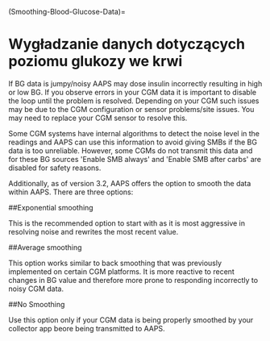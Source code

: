 (Smoothing-Blood-Glucose-Data)=

# Wygładzanie danych dotyczących poziomu glukozy we krwi

If BG data is jumpy/noisy AAPS may dose insulin incorrectly resulting in high or low BG. If you observe errors in your CGM data it is important to disable the loop until the problem is resolved. Depending on your CGM such issues may be due to the CGM configuration or sensor problems/site issues. You may need to replace your CGM sensor to resolve this.

Some CGM systems have internal algorithms to detect the noise level in the readings and AAPS can use this information to avoid giving SMBs if the BG data is too unreliable. However, some CGMs do not transmit this data and for these BG sources 'Enable SMB always' and 'Enable SMB after carbs' are disabled for safety reasons.

Additionally, as of version 3.2, AAPS offers the option to smooth the data within AAPS. There are three options:

\##Exponential smoothing

This is the recommended option to start with as it is most aggressive in resolving noise and rewrites the most recent value.

\##Average smoothing

This option works similar to back smoothing that was previously implemented on certain CGM platforms. It is more reactive to recent changes in BG value and therefore more prone to responding incorrectly to noisy CGM data.

\##No Smoothing

Use this option only if your CGM data is being properly smoothed by your collector app beore being transmitted to AAPS.
